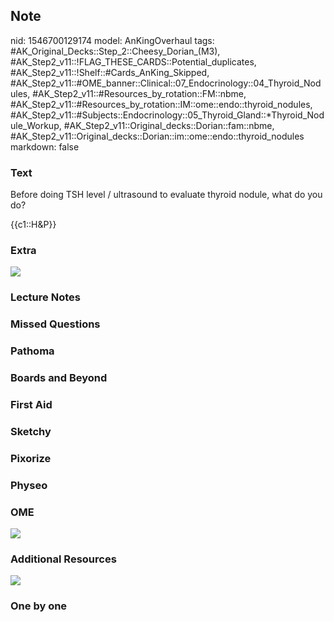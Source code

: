 ## Note
nid: 1546700129174
model: AnKingOverhaul
tags: #AK_Original_Decks::Step_2::Cheesy_Dorian_(M3), #AK_Step2_v11::!FLAG_THESE_CARDS::Potential_duplicates, #AK_Step2_v11::!Shelf::#Cards_AnKing_Skipped, #AK_Step2_v11::#OME_banner::Clinical::07_Endocrinology::04_Thyroid_Nodules, #AK_Step2_v11::#Resources_by_rotation::FM::nbme, #AK_Step2_v11::#Resources_by_rotation::IM::ome::endo::thyroid_nodules, #AK_Step2_v11::#Subjects::Endocrinology::05_Thyroid_Gland::*Thyroid_Nodule_Workup, #AK_Step2_v11::Original_decks::Dorian::fam::nbme, #AK_Step2_v11::Original_decks::Dorian::im::ome::endo::thyroid_nodules
markdown: false

### Text
Before doing TSH level / ultrasound to evaluate thyroid nodule,
what do you do?
<div>
  {{c1::H&P}}
</div>

### Extra
<div><img src="big_58ac80cb7082d.jpg"></div>

### Lecture Notes


### Missed Questions


### Pathoma


### Boards and Beyond


### First Aid


### Sketchy


### Pixorize


### Physeo


### OME
<div class="ome-widget">
  <a href=
  "https://onlinemeded.org/spa/endocrinology/thyroid-nodules/acquire?ref=anki">
  <img src="_OME_AnkiFlashcards_Lesson_6.png"></a>
</div>

### Additional Resources
<img src="paste-640336674160641.jpg">

### One by one

